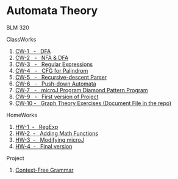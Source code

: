 # Automata Theory

BLM 320

ClassWorks
1. [CW-1 &nbsp; - &nbsp; DFA](https://hamzacakmak.github.io/AutoExercises/CW1/CW1.html)
2. [CW-2 &nbsp; - &nbsp; NFA & DFA](https://hamzacakmak.github.io/AutoExercises/CW2/CW2.html)
3. [CW-3 &nbsp; - &nbsp; Regular Expressions](https://hamzacakmak.github.io/AutoExercises/CW3/RegExp.html)
4. [CW-4 &nbsp; - &nbsp; CFG for Palindrom](https://hamzacakmak.github.io/AutoExercises/CW4/CW4.html)
5. [CW-5 &nbsp; - &nbsp; Recursive-descent Parser](https://hamzacakmak.github.io/AutoExercises/CW5/Expression.html)
5. [CW-6 &nbsp; - &nbsp; Push-down Automata](https://hamzacakmak.github.io/AutoExercises/CW6/CW6.html)
7. [CW-7 &nbsp; - &nbsp; microJ Program Diamond Pattern Program](https://hamzacakmak.github.io/AutoExercises/CW7/microJ3.html)
8. [CW-9 &nbsp; - &nbsp; First version of Project](https://hamzacakmak.github.io/AutoExercises/CW9/CFG.html)
9. [CW-10 - &nbsp; Graph Theory Exercises (Document File in the repo)](https://hamzacakmak.github.io/AutoExercises/CW10/CW10.png)

HomeWorks
1. [HW-1 &nbsp;- &nbsp; RegExp](https://hamzacakmak.github.io/AutoExercises/HW1/HW1.html)
2. [HW-2 &nbsp;- &nbsp; Adding Math Functions](https://hamzacakmak.github.io/AutoExercises/HW2/Expression.html)
3. [HW-3 &nbsp;- &nbsp; Modifying microJ](https://hamzacakmak.github.io/AutoExercises/HW3/microJ1.html)
4. [HW-4 &nbsp;- &nbsp; Final version](https://hamzacakmak.github.io/AutoExercises/HW4/CFG.html)

Project

1. [Context-Free Grammar](https://hamzacakmak.github.io/AutoExercises/Project/CFG.html)

